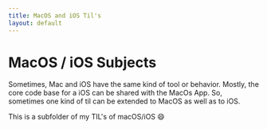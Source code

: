 ```yaml
---
title: MacOS and iOS Til's
layout: default
---
```


# MacOS / iOS Subjects

Sometimes, Mac and iOS have the same kind of tool or behavior.
Mostly, the core code base for a iOS can be shared with the MacOs App.
So, sometimes one kind of til can be extended to MacOS as well as to iOS.

This is a subfolder of my TIL's of macOS/iOS :smile:
